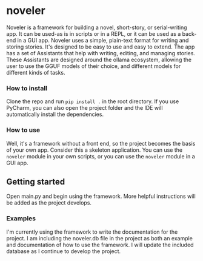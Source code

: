 # noveler
Noveler is a framework for building a novel, short-story, or serial-writing app. It can be used-as is in scripts or in a
REPL, or it can be used as a back-end in a GUI app. Noveler uses a simple, plain-text format for writing and storing 
stories. It's designed to be easy to use and easy to extend. The app has a set of Assistants that help with writing,
editing, and managing stories. These Assistants are designed around the ollama ecosystem, allowing the user to use the 
GGUF models of their choice, and different models for different kinds of tasks. 

### How to install
Clone the repo and run `pip install .` in the root directory. If you use PyCharm, you can also open the project folder 
and the IDE will automatically install the dependencies. 

### How to use
Well, it's a framework without a front end, so the project becomes the basis of your own app. Consider this a skeleton 
application. You can use the `noveler` module in your own scripts, or you can use the `noveler` module in a GUI app.

## Getting started
Open main.py and begin using the framework. More helpful instructions will be added as the project develops.

### Examples
I'm currently using the framework to write the documentation for the project. I am including the noveler.db file in the 
project as both an example and documentation of how to use the framework. I will update the included database as I
continue to develop the project.
